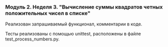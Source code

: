 ### Модуль 2. Неделя 3. "Вычисление суммы квадратов четных положительных чисел в списке"
Реализован запрашиваемый функционал, комментарии в коде.

Тесты реализованы с помощью unittest, расположены в файле test_process_numbers.py.
